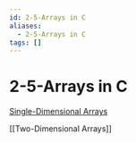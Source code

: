 ```yaml
---
id: 2-5-Arrays in C
aliases:
  - 2-5-Arrays in C
tags: []
---
```


# 2-5-Arrays in C

[Single-Dimensional Arrays](01-Areas/Computer/Dive_Into_Systems/notes/chapter2/Single-Dimensional%20Arrays.md)

[[Two-Dimensional Arrays]]
